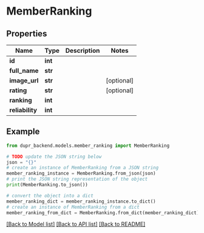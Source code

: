 # MemberRanking


## Properties

Name | Type | Description | Notes
------------ | ------------- | ------------- | -------------
**id** | **int** |  | 
**full_name** | **str** |  | 
**image_url** | **str** |  | [optional] 
**rating** | **str** |  | [optional] 
**ranking** | **int** |  | 
**reliability** | **int** |  | 

## Example

```python
from dupr_backend.models.member_ranking import MemberRanking

# TODO update the JSON string below
json = "{}"
# create an instance of MemberRanking from a JSON string
member_ranking_instance = MemberRanking.from_json(json)
# print the JSON string representation of the object
print(MemberRanking.to_json())

# convert the object into a dict
member_ranking_dict = member_ranking_instance.to_dict()
# create an instance of MemberRanking from a dict
member_ranking_from_dict = MemberRanking.from_dict(member_ranking_dict)
```
[[Back to Model list]](../README.md#documentation-for-models) [[Back to API list]](../README.md#documentation-for-api-endpoints) [[Back to README]](../README.md)


